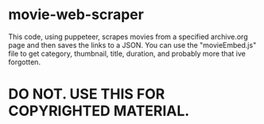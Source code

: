 # movie-web-scraper
This code, using puppeteer, scrapes movies from a specified archive.org page and then saves the links to a JSON.
You can use the "movieEmbed.js" file to get category, thumbnail, title, duration, and probably more that ive forgotten.

# DO NOT. USE THIS FOR COPYRIGHTED MATERIAL.
